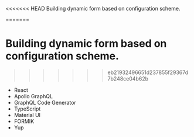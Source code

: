 <<<<<<< HEAD
Building dynamic form based on configuration scheme.

=======
# Building dynamic form based on configuration scheme.
>>>>>>> eb21932496651d237855f29367d7b248ce04b62b
- React
- Apollo GraphQL
- GraphQL Code Generator
- TypeScript
- Material UI
- FORMIK
- Yup
